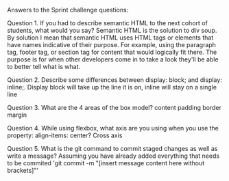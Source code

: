 Answers to the Sprint challenge questions:

Question 1. If you had to describe semantic HTML to the next cohort of students, what would you say?
    Semantic HTML is the solution to div soup. By solution I mean that semantic HTML uses HTML tags
    or elements that have names indicative of their purpose. For example, using the paragraph tag,
    footer tag, or section tag for content that would logically fit there. The purpose is for when
    other developers come in to take a look they'll be able to better tell what is what.

Question 2. Describe some differences between display: block; and display: inline;.
    Display block will take up the line it is on, inline will stay on a single line

Question 3. What are the 4 areas of the box model?
    content
    padding
    border
    margin

Question 4. While using flexbox, what axis are you using when you use the property: align-items: center?
    Cross axis

Question 5. What is the git command to commit staged changes as well as write a message?
    Assuming you have already added everything that needs to be commited
    'git commit -m "[insert message content here without brackets]"'
